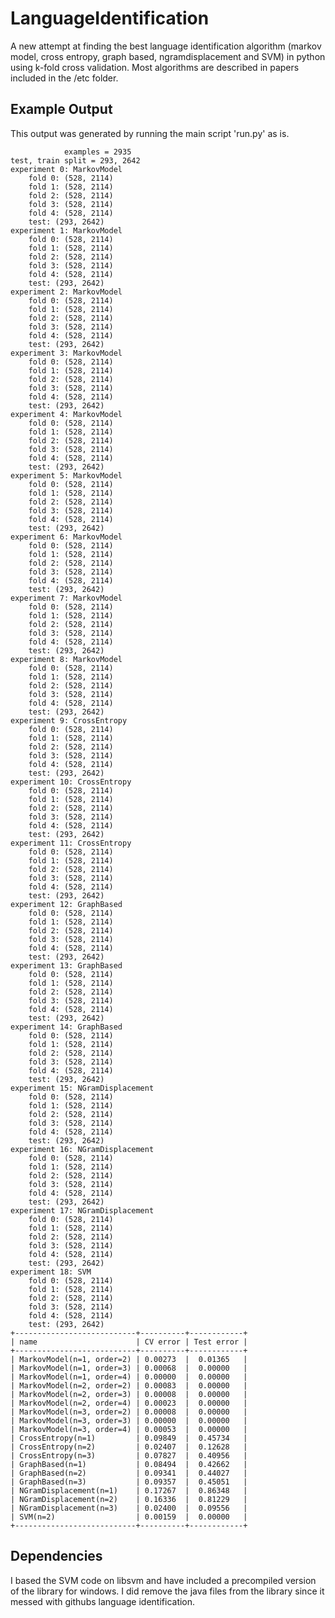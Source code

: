 LanguageIdentification
======================

A new attempt at finding the best language identification algorithm (markov model, cross entropy, graph based, ngramdisplacement and SVM) in python using k-fold cross validation. Most algorithms are described in papers included in the /etc folder.

Example Output
--------------

This output was generated by running the main script 'run.py' as is.

				examples = 2935 
	test, train split = 293, 2642
	experiment 0: MarkovModel
		fold 0: (528, 2114)
		fold 1: (528, 2114)
		fold 2: (528, 2114)
		fold 3: (528, 2114)
		fold 4: (528, 2114)
		test: (293, 2642)
	experiment 1: MarkovModel
		fold 0: (528, 2114)
		fold 1: (528, 2114)
		fold 2: (528, 2114)
		fold 3: (528, 2114)
		fold 4: (528, 2114)
		test: (293, 2642)
	experiment 2: MarkovModel
		fold 0: (528, 2114)
		fold 1: (528, 2114)
		fold 2: (528, 2114)
		fold 3: (528, 2114)
		fold 4: (528, 2114)
		test: (293, 2642)
	experiment 3: MarkovModel
		fold 0: (528, 2114)
		fold 1: (528, 2114)
		fold 2: (528, 2114)
		fold 3: (528, 2114)
		fold 4: (528, 2114)
		test: (293, 2642)
	experiment 4: MarkovModel
		fold 0: (528, 2114)
		fold 1: (528, 2114)
		fold 2: (528, 2114)
		fold 3: (528, 2114)
		fold 4: (528, 2114)
		test: (293, 2642)
	experiment 5: MarkovModel
		fold 0: (528, 2114)
		fold 1: (528, 2114)
		fold 2: (528, 2114)
		fold 3: (528, 2114)
		fold 4: (528, 2114)
		test: (293, 2642)
	experiment 6: MarkovModel
		fold 0: (528, 2114)
		fold 1: (528, 2114)
		fold 2: (528, 2114)
		fold 3: (528, 2114)
		fold 4: (528, 2114)
		test: (293, 2642)
	experiment 7: MarkovModel
		fold 0: (528, 2114)
		fold 1: (528, 2114)
		fold 2: (528, 2114)
		fold 3: (528, 2114)
		fold 4: (528, 2114)
		test: (293, 2642)
	experiment 8: MarkovModel
		fold 0: (528, 2114)
		fold 1: (528, 2114)
		fold 2: (528, 2114)
		fold 3: (528, 2114)
		fold 4: (528, 2114)
		test: (293, 2642)
	experiment 9: CrossEntropy
		fold 0: (528, 2114)
		fold 1: (528, 2114)
		fold 2: (528, 2114)
		fold 3: (528, 2114)
		fold 4: (528, 2114)
		test: (293, 2642)
	experiment 10: CrossEntropy
		fold 0: (528, 2114)
		fold 1: (528, 2114)
		fold 2: (528, 2114)
		fold 3: (528, 2114)
		fold 4: (528, 2114)
		test: (293, 2642)
	experiment 11: CrossEntropy
		fold 0: (528, 2114)
		fold 1: (528, 2114)
		fold 2: (528, 2114)
		fold 3: (528, 2114)
		fold 4: (528, 2114)
		test: (293, 2642)
	experiment 12: GraphBased
		fold 0: (528, 2114)
		fold 1: (528, 2114)
		fold 2: (528, 2114)
		fold 3: (528, 2114)
		fold 4: (528, 2114)
		test: (293, 2642)
	experiment 13: GraphBased
		fold 0: (528, 2114)
		fold 1: (528, 2114)
		fold 2: (528, 2114)
		fold 3: (528, 2114)
		fold 4: (528, 2114)
		test: (293, 2642)
	experiment 14: GraphBased
		fold 0: (528, 2114)
		fold 1: (528, 2114)
		fold 2: (528, 2114)
		fold 3: (528, 2114)
		fold 4: (528, 2114)
		test: (293, 2642)
	experiment 15: NGramDisplacement
		fold 0: (528, 2114)
		fold 1: (528, 2114)
		fold 2: (528, 2114)
		fold 3: (528, 2114)
		fold 4: (528, 2114)
		test: (293, 2642)
	experiment 16: NGramDisplacement
		fold 0: (528, 2114)
		fold 1: (528, 2114)
		fold 2: (528, 2114)
		fold 3: (528, 2114)
		fold 4: (528, 2114)
		test: (293, 2642)
	experiment 17: NGramDisplacement
		fold 0: (528, 2114)
		fold 1: (528, 2114)
		fold 2: (528, 2114)
		fold 3: (528, 2114)
		fold 4: (528, 2114)
		test: (293, 2642)
	experiment 18: SVM
		fold 0: (528, 2114)
		fold 1: (528, 2114)
		fold 2: (528, 2114)
		fold 3: (528, 2114)
		fold 4: (528, 2114)
		test: (293, 2642)
	+---------------------------+----------+------------+
	| name                      | CV error | Test error |
	+---------------------------+----------+------------+
	| MarkovModel(n=1, order=2) | 0.00273  |  0.01365   |
	| MarkovModel(n=1, order=3) | 0.00068  |  0.00000   |
	| MarkovModel(n=1, order=4) | 0.00000  |  0.00000   |
	| MarkovModel(n=2, order=2) | 0.00083  |  0.00000   |
	| MarkovModel(n=2, order=3) | 0.00008  |  0.00000   |
	| MarkovModel(n=2, order=4) | 0.00023  |  0.00000   |
	| MarkovModel(n=3, order=2) | 0.00008  |  0.00000   |
	| MarkovModel(n=3, order=3) | 0.00000  |  0.00000   |
	| MarkovModel(n=3, order=4) | 0.00053  |  0.00000   |
	| CrossEntropy(n=1)         | 0.09849  |  0.45734   |
	| CrossEntropy(n=2)         | 0.02407  |  0.12628   |
	| CrossEntropy(n=3)         | 0.07827  |  0.40956   |
	| GraphBased(n=1)           | 0.08494  |  0.42662   |
	| GraphBased(n=2)           | 0.09341  |  0.44027   |
	| GraphBased(n=3)           | 0.09357  |  0.45051   |
	| NGramDisplacement(n=1)    | 0.17267  |  0.86348   |
	| NGramDisplacement(n=2)    | 0.16336  |  0.81229   |
	| NGramDisplacement(n=3)    | 0.02400  |  0.09556   |
	| SVM(n=2)                  | 0.00159  |  0.00000   |
	+---------------------------+----------+------------+


Dependencies
------------

I based the SVM code on libsvm and have included a precompiled version of the library for windows. I did remove the java files from the library since it messed with githubs language identification.